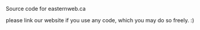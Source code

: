 Source code for easternweb.ca

please link our website if you use any code, which you may do so freely. :)


